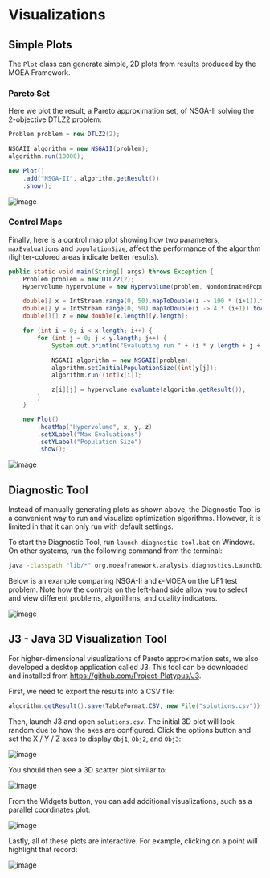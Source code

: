# Visualizations

## Simple Plots

The `Plot` class can generate simple, 2D plots from results produced by the MOEA Framework.

### Pareto Set

Here we plot the result, a Pareto approximation set, of NSGA-II solving the 2-objective DTLZ2 problem:

<!-- java:examples/org/moeaframework/examples/plots/PlotApproximationSet.java [31:38] -->

```java
Problem problem = new DTLZ2(2);

NSGAII algorithm = new NSGAII(problem);
algorithm.run(10000);

new Plot()
    .add("NSGA-II", algorithm.getResult())
    .show();
```

![image](https://github.com/MOEAFramework/MOEAFramework/assets/2496211/8c622569-07d6-4e0d-8b04-6663caf2c21a)

### Control Maps

Finally, here is a control map plot showing how two parameters, `maxEvaluations` and `populationSize`, affect the
performance of the algorithm (lighter-colored areas indicate better results).

<!-- java:examples/org/moeaframework/examples/plots/PlotControlMap.java [35:59] -->

```java
public static void main(String[] args) throws Exception {
    Problem problem = new DTLZ2(2);
    Hypervolume hypervolume = new Hypervolume(problem, NondominatedPopulation.load("./pf/DTLZ2.2D.pf"));

    double[] x = IntStream.range(0, 50).mapToDouble(i -> 100 * (i+1)).toArray();
    double[] y = IntStream.range(0, 50).mapToDouble(i -> 4 * (i+1)).toArray();
    double[][] z = new double[x.length][y.length];

    for (int i = 0; i < x.length; i++) {
        for (int j = 0; j < y.length; j++) {
            System.out.println("Evaluating run " + (i * y.length + j + 1) + " of " + (x.length * y.length));

            NSGAII algorithm = new NSGAII(problem);
            algorithm.setInitialPopulationSize((int)y[j]);
            algorithm.run((int)x[i]);

            z[i][j] = hypervolume.evaluate(algorithm.getResult());
        }
    }

    new Plot()
        .heatMap("Hypervolume", x, y, z)
        .setXLabel("Max Evaluations")
        .setYLabel("Population Size")
        .show();
```

![image](https://github.com/MOEAFramework/MOEAFramework/assets/2496211/a60c9866-6d94-4b3e-ac20-d2318d0f6c75)

## Diagnostic Tool

Instead of manually generating plots as shown above, the Diagnostic Tool is a convenient way to run and visualize optimization algorithms.
However, it is limited in that it can only run with default settings.

To start the Diagnostic Tool, run `launch-diagnostic-tool.bat` on Windows.  On other systems, run the following command from the terminal:

<!-- bash:src/launch-diagnostic-tool.bat [2:2] -->

```bash
java -classpath "lib/*" org.moeaframework.analysis.diagnostics.LaunchDiagnosticTool
```

Below is an example comparing NSGA-II and $\epsilon$-MOEA on the UF1 test problem.  Note how the controls on the left-hand side allow you
to select and view different problems, algorithms, and quality indicators.

![image](https://user-images.githubusercontent.com/2496211/202853310-2e41b809-7997-4b30-865a-cd4fce2ed36f.png)

## J3 - Java 3D Visualization Tool

For higher-dimensional visualizations of Pareto approximation sets, we also developed a desktop application called J3.
This tool can be downloaded and installed from https://github.com/Project-Platypus/J3.

First, we need to export the results into a CSV file:

<!-- java:examples/org/moeaframework/examples/misc/SaveAndFormatResultsExample.java [41:41] -->

```java
algorithm.getResult().save(TableFormat.CSV, new File("solutions.csv"));
```

Then, launch J3 and open `solutions.csv`.  The initial 3D plot will look random due to how the axes are configured.
Click the options button and set the X / Y / Z axes to display `Obj1`, `Obj2`, and `Obj3`:

![image](https://github.com/MOEAFramework/MOEAFramework/assets/2496211/b0872934-c7b7-4ca3-9925-e168e6d86383)

You should then see a 3D scatter plot similar to:

![image](https://github.com/MOEAFramework/MOEAFramework/assets/2496211/4cd9fb04-1ea6-4cc1-88b7-c71f7a0549e5)

From the Widgets button, you can add additional visualizations, such as a parallel coordinates plot:

![image](https://github.com/MOEAFramework/MOEAFramework/assets/2496211/4671727f-d966-4749-9e41-735d579ebf20)

Lastly, all of these plots are interactive.  For example, clicking on a point will highlight that record:

![image](https://github.com/MOEAFramework/MOEAFramework/assets/2496211/a93b8612-bbcb-41c8-ba98-f5df9e1ef845)
